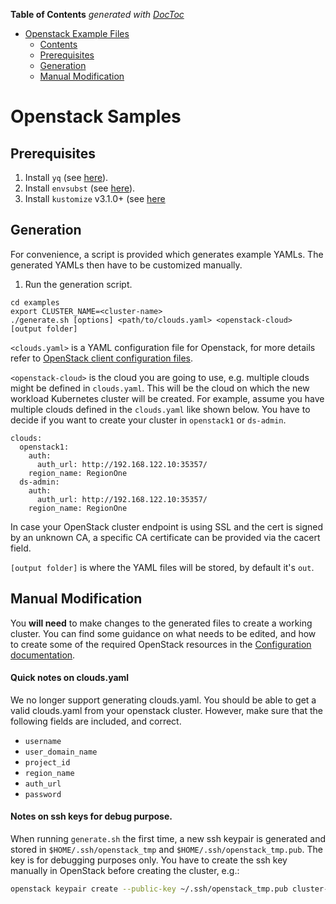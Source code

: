 <!-- START doctoc generated TOC please keep comment here to allow auto update -->
<!-- DON'T EDIT THIS SECTION, INSTEAD RE-RUN doctoc TO UPDATE -->
**Table of Contents**  *generated with [DocToc](https://github.com/thlorenz/doctoc)*

- [Openstack Example Files](#openstack-example-files)
  - [Contents](#contents)
  - [Prerequisites](#prerequisites)
  - [Generation](#generation)
  - [Manual Modification](#manual-modification)

<!-- END doctoc generated TOC please keep comment here to allow auto update -->

# Openstack Samples

## Prerequisites

1. Install `yq` (see [here](https://github.com/mikefarah/yq)).
1. Install `envsubst` (see [here](http://linuxcommandlibrary.com/man/envsubst.html)).
2. Install `kustomize` v3.1.0+ (see [here](https://github.com/kubernetes-sigs/kustomize/releases)

## Generation

For convenience, a script is provided which generates example YAMLs. The generated YAMLs then have to be customized manually.

1. Run the generation script.

```
cd examples
export CLUSTER_NAME=<cluster-name>
./generate.sh [options] <path/to/clouds.yaml> <openstack-cloud> [output folder]
```

   `<clouds.yaml>` is a YAML configuration file for Openstack, for more details refer to [OpenStack client configuration files](https://docs.openstack.org/python-openstackclient/latest/configuration/index.html#configuration-files).

   `<openstack-cloud>` is the cloud you are going to use, e.g. multiple clouds might be defined in `clouds.yaml`.
   This will be the cloud on which the new workload Kubernetes cluster will be created. For example, assume you have 
   multiple clouds defined in the `clouds.yaml` like shown below. You have to decide if you want to create your cluster 
   in `openstack1` or `ds-admin`.

   ```
   clouds:
     openstack1:
       auth:
         auth_url: http://192.168.122.10:35357/
       region_name: RegionOne
     ds-admin:
       auth:
         auth_url: http://192.168.122.10:35357/
       region_name: RegionOne
   ```
   In case your OpenStack cluster endpoint is using SSL and the cert is signed by an unknown CA, a specific CA certificate
   can be provided via the cacert field.

   `[output folder]` is where the YAML files will be stored, by default it's `out`.

## Manual Modification

You **will need** to make changes to the generated files to create a working cluster.
You can find some guidance on what needs to be edited, and how to create some of the
required OpenStack resources in the [Configuration documentation](../docs/config.md).


#### Quick notes on clouds.yaml

We no longer support generating clouds.yaml. You should be able to get a valid clouds.yaml from your openstack cluster. 
However, make sure that the following fields are included, and correct.

- `username`
- `user_domain_name`
- `project_id`
- `region_name`
- `auth_url`
- `password`

#### Notes on ssh keys for debug purpose.

When running `generate.sh` the first time, a new ssh keypair is generated and stored in `$HOME/.ssh/openstack_tmp` and 
`$HOME/.ssh/openstack_tmp.pub`. The key is for debugging purposes only. You have to create the ssh key manually in OpenStack 
before creating the cluster, e.g.:

```bash
openstack keypair create --public-key ~/.ssh/openstack_tmp.pub cluster-api-provider-openstack
```
